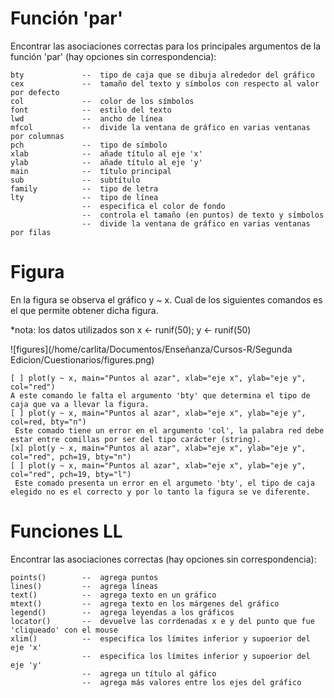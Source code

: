 
# Función 'par'

Encontrar las asociaciones correctas para los principales argumentos de la función 'par' 
(hay opciones sin correspondencia):


    bty             --  tipo de caja que se dibuja alrededor del gráfico
    cex             --  tamaño del texto y símbolos con respecto al valor por defecto
    col             --  color de los símbolos
    font            --  estilo del texto
    lwd             --  ancho de línea
    mfcol           --  divide la ventana de gráfico en varias ventanas por columnas
    pch             --  tipo de símbolo
    xlab            --  añade título al eje 'x'
    ylab            --  añade título al eje 'y'
    main            --  título principal
    sub             --  subtítulo
    family          --  tipo de letra
    lty             --  tipo de línea
                    --  especifica el color de fondo
                    --  controla el tamaño (en puntos) de texto y símbolos
                    --  divide la ventana de gráfico en varias ventanas por filas
                    
# Figura

En la figura se observa el gráfico y ~ x.
Cual de los siguientes comandos es el que permite obtener dicha figura.

*nota: los datos utilizados son x <- runif(50); y <- runif(50)

![figures](/home/carlita/Documentos/Enseñanza/Cursos-R/Segunda Edicion/Cuestionarios/figures.png)

   
    [ ] plot(y ~ x, main="Puntos al azar", xlab="eje x", ylab="eje y", col="red")
    A este comando le falta el argumento 'bty' que determina el tipo de caja que va a llevar la figura.
    [ ] plot(y ~ x, main="Puntos al azar", xlab="eje x", ylab="eje y", col=red, bty="n")
     Este comado tiene un error en el argumento 'col', la palabra red debe estar entre comillas por ser del tipo carácter (string). 
    [x] plot(y ~ x, main="Puntos al azar", xlab="eje x", ylab="eje y", col="red", pch=19, bty="n")
    [ ] plot(y ~ x, main="Puntos al azar", xlab="eje x", ylab="eje y", col="red", pch=19, bty="l")
     Este comado presenta un error en el argumeto 'bty', el tipo de caja elegido no es el correcto y por lo tanto la figura se ve diferente. 


# Funciones LL

Encontrar las asociaciones correctas (hay opciones sin correspondencia):

    points()        --  agrega puntos
    lines()         --  agrega líneas
    text()          --  agrega texto en un gráfico
    mtext()         --  agrega texto en los márgenes del gráfico
    legend()        --  agrega leyendas a los gráficos
    locator()       --  devuelve las corrdenadas x e y del punto que fue 'cliqueado' con el mouse
    xlim()          --  especifica los límites inferior y supoerior del eje 'x'
                    --  especifica los límites inferior y supoerior del eje 'y'    
                    --  agrega un título al gáfico
                    --  agrega más valores entre los ejes del gráfico

